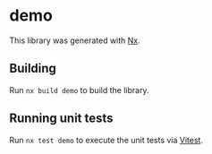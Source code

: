 # demo

This library was generated with [Nx](https://nx.dev).

## Building

Run `nx build demo` to build the library.

## Running unit tests

Run `nx test demo` to execute the unit tests via [Vitest](https://vitest.dev/).
